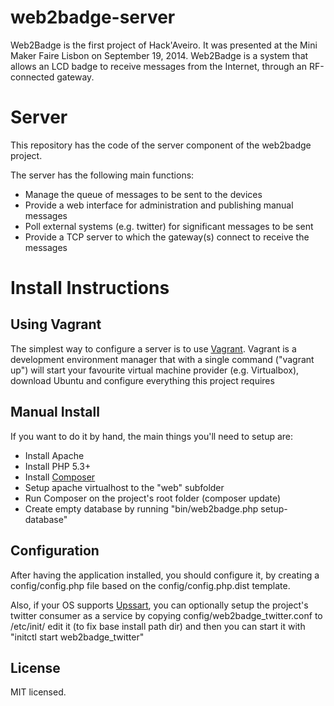 web2badge-server
=================

Web2Badge is the first project of Hack'Aveiro. It was presented at the Mini
Maker Faire Lisbon on September 19, 2014. Web2Badge is a system that allows an
LCD badge to receive messages from the Internet, through an RF-connected
gateway.


Server
======

This repository has the code of the server component of the web2badge project.

The server has the following main functions:

  * Manage the queue of messages to be sent to the devices
  * Provide a web interface for administration and publishing manual messages
  * Poll external systems (e.g. twitter) for significant messages to be sent
  * Provide a TCP server to which the gateway(s) connect to receive the messages


Install Instructions
====================

Using Vagrant
-------------

The simplest way to configure a server is to use [Vagrant](http://vagrantup.com).
Vagrant is a development environment manager that with a single command ("vagrant up") will start your favourite virtual machine provider (e.g. Virtualbox), download Ubuntu and configure everything this project requires

Manual Install
------

If you want to do it by hand, the main things you'll need to setup are:
  * Install Apache
  * Install PHP 5.3+
  * Install [Composer](https://getcomposer.org/)
  * Setup apache virtualhost to the "web" subfolder
  * Run Composer on the project's root folder (composer update)
  * Create empty database by running "bin/web2badge.php setup-database"

Configuration
-------

After having the application installed, you should configure it, by creating
a config/config.php file based on the config/config.php.dist template.

Also, if your OS supports [Upssart](http://upstart.ubuntu.com/), you can
optionally setup the project's twitter consumer as a service by copying
config/web2badge_twitter.conf to /etc/init/ edit it (to fix base install path dir)
and then you can start it with "initctl start web2badge_twitter"

License
-------
MIT licensed.
